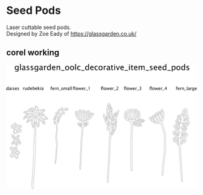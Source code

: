# Seed Pods
Laser cuttable seed pods.   
Designed by Zoe Eady of https://glassgarden.co.uk/  




## corel working
![](working_600.png) 
















